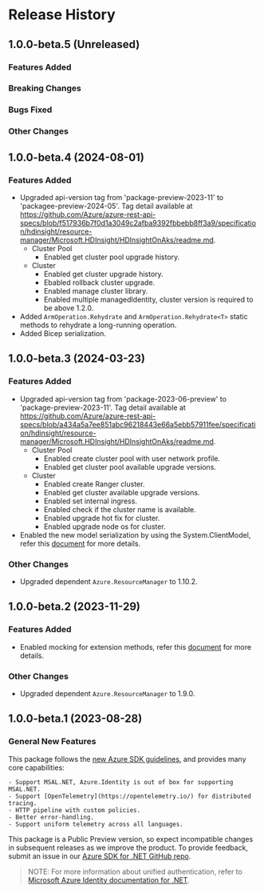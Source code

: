 # Release History

## 1.0.0-beta.5 (Unreleased)

### Features Added

### Breaking Changes

### Bugs Fixed

### Other Changes

## 1.0.0-beta.4 (2024-08-01)

### Features Added

- Upgraded api-version tag from 'package-preview-2023-11' to 'packagee-preview-2024-05'. Tag detail available at https://github.com/Azure/azure-rest-api-specs/blob/f517936b7f0d1a3049c2afba9392fbbebb8ff3a9/specification/hdinsight/resource-manager/Microsoft.HDInsight/HDInsightOnAks/readme.md.
    - Cluster Pool
        - Enabled get cluster pool upgrade history.
    - Cluster
        - Enabled get cluster upgrade history.
        - Ebabled rollback cluster upgrade.
        - Enabled manage cluster library.
        - Enabled multiple managedIdentity, cluster version is required to be above 1.2.0.
- Added `ArmOperation.Rehydrate` and `ArmOperation.Rehydrate<T>` static methods to rehydrate a long-running operation.
- Added Bicep serialization.

## 1.0.0-beta.3 (2024-03-23)

### Features Added

- Upgraded api-version tag from 'package-2023-06-preview' to 'package-preview-2023-11'. Tag detail available at https://github.com/Azure/azure-rest-api-specs/blob/a434a5a7ee851abc96218443e66a5ebb57911fee/specification/hdinsight/resource-manager/Microsoft.HDInsight/HDInsightOnAks/readme.md.
    - Cluster Pool
        - Enabled create cluster pool with user network profile.
        - Enabled get cluster pool available upgrade versions.
    - Cluster
        - Enabled create Ranger cluster.
        - Enabled get cluster available upgrade versions.
        - Enabled set internal ingress.
        - Enabled check if the cluster name is available.
        - Enabled upgrade hot fix for cluster.
        - Enabled upgrade node os for cluster.
- Enabled the new model serialization by using the System.ClientModel, refer this [document](https://aka.ms/azsdk/net/mrw) for more details.

### Other Changes

- Upgraded dependent `Azure.ResourceManager` to 1.10.2.

## 1.0.0-beta.2 (2023-11-29)

### Features Added

- Enabled mocking for extension methods, refer this [document](https://aka.ms/azsdk/net/mocking) for more details.

### Other Changes

- Upgraded dependent `Azure.ResourceManager` to 1.9.0.

## 1.0.0-beta.1 (2023-08-28)

### General New Features

This package follows the [new Azure SDK guidelines](https://azure.github.io/azure-sdk/general_introduction.html), and provides many core capabilities:

    - Support MSAL.NET, Azure.Identity is out of box for supporting MSAL.NET.
    - Support [OpenTelemetry](https://opentelemetry.io/) for distributed tracing.
    - HTTP pipeline with custom policies.
    - Better error-handling.
    - Support uniform telemetry across all languages.

This package is a Public Preview version, so expect incompatible changes in subsequent releases as we improve the product. To provide feedback, submit an issue in our [Azure SDK for .NET GitHub repo](https://github.com/Azure/azure-sdk-for-net/issues).

> NOTE: For more information about unified authentication, refer to [Microsoft Azure Identity documentation for .NET](https://docs.microsoft.com//dotnet/api/overview/azure/identity-readme?view=azure-dotnet).
